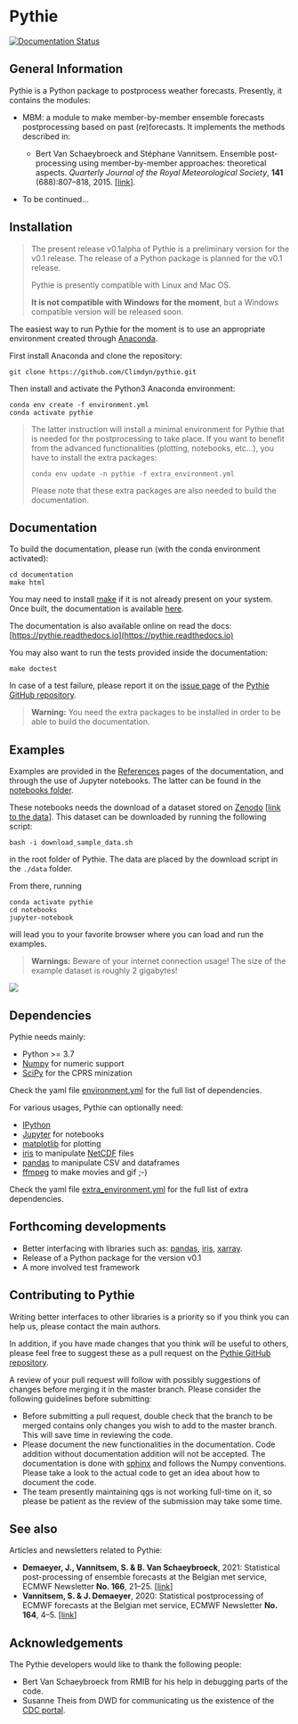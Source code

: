 
Pythie
======

[![Documentation Status](https://readthedocs.org/projects/pythie/badge/?version=latest)](https://pythie.readthedocs.io/en/latest/?badge=latest)

General Information
-------------------

Pythie is a Python package to postprocess weather forecasts.
Presently, it contains the modules:

* MBM: a module to make member-by-member ensemble forecasts postprocessing based on past (re)forecasts. It implements the methods described in:
    
    * Bert Van Schaeybroeck and Stéphane Vannitsem. Ensemble post-processing using member-by-member approaches: theoretical aspects. *Quarterly Journal
      of the Royal Meteorological Society*, **141** (688):807–818, 2015. [[link](https://doi.org/10.1002/qj.2397)].
      
* To be continued...

Installation
------------

> The present release v0.1alpha of Pythie is a preliminary version for the v0.1 release.
> The release of a Python package is planned for the v0.1 release.
>
> Pythie is presently compatible with Linux and Mac OS.
> 
> **It is not compatible with Windows for the moment**, but a Windows compatible version will be released soon.

The easiest way to run Pythie for the moment is to use an appropriate environment created through [Anaconda](https://www.anaconda.com/).

First install Anaconda and clone the repository:

    git clone https://github.com/Climdyn/pythie.git

Then install and activate the Python3 Anaconda environment:

    conda env create -f environment.yml
    conda activate pythie

> The latter instruction will install a minimal environment for Pythie that is needed for the postprocessing to take place.
> If you want to benefit from the advanced functionalities (plotting, notebooks, etc...), you have to install the extra packages:
>
>     conda env update -n pythie -f extra_environment.yml
>
> Please note that these extra packages are also needed to build the documentation.

Documentation
-------------

To build the documentation, please run (with the conda environment activated):

    cd documentation
    make html


You may need to install [make](https://www.gnu.org/software/make/) if it is not already present on your system.
Once built, the documentation is available [here](./documentation/build/html/index.html).

The documentation is also available online on read the docs: [https://pythie.readthedocs.io](https://pythie.readthedocs.io)

You may also want to run the tests provided inside the documentation:

    make doctest

In case of a test failure, please report it on the [issue page](https://github.com/Climdyn/pythie/issues) of the [Pythie GitHub repository](https://github.com/Climdyn/pythie).

> **__Warning:__** You need the extra packages to be installed in order to be able to build the documentation.

Examples
--------

Examples are provided in the [References](./documentation/build/html/files/references.html) pages of the documentation, 
and through the use of Jupyter notebooks.
The latter can be found in the [notebooks folder](./notebooks).

These notebooks needs the download of a dataset stored on [Zenodo](https://zenodo.org) [[link to the data](https://zenodo.org/record/4707154#.YIAvXBI69Go)].
This dataset can be downloaded by running the following script:

    bash -i download_sample_data.sh

in the root folder of Pythie. The data are placed by the download script in the `./data` folder.

From there, running

    conda activate pythie
    cd notebooks
    jupyter-notebook

will lead you to your favorite browser where you can load and run the examples.

> **__Warnings:__** Beware of your internet connection usage! The size of the example dataset is roughly 2 gigabytes!

![](./misc/figs/Pythie_crps.gif)


Dependencies
------------

Pythie needs mainly:

   * Python >= 3.7
   * [Numpy](https://numpy.org/) for numeric support
   * [SciPy](https://www.scipy.org/scipylib/index.html)  for the CPRS minization

Check the yaml file [environment.yml](./environment.yml) for the full list of dependencies.

For various usages, Pythie can optionally need:

   * [IPython](https://ipython.org/) 
   * [Jupyter](https://jupyter.org/) for notebooks
   * [matplotlib](https://matplotlib.org/) for plotting
   * [iris](https://scitools.org.uk/) to manipulate [NetCDF](https://en.wikipedia.org/wiki/NetCDF) files
   * [pandas](https://pandas.pydata.org/) to manipulate CSV and dataframes
   * [ffmpeg](https://ffmpeg.org/) to make movies and gif ;-)

Check the yaml file [extra_environment.yml](./extra_environment.yml) for the full list of extra dependencies.

Forthcoming developments
------------------------

   * Better interfacing with libraries such as: [pandas](https://pandas.pydata.org/), [iris](https://scitools.org.uk/), [xarray](http://xarray.pydata.org/en/stable/index.html).
   * Release of a Python package for the version v0.1
   * A more involved test framework
     
Contributing to Pythie
----------------------

Writing better interfaces to other libraries is a priority so if you think you can help us, please contact the main authors.

In addition, if you have made changes that you think will be useful to others, please feel free to suggest these as a pull request on the [Pythie GitHub repository](https://github.com/Climdyn/pythie).

A review of your pull request will follow with possibly suggestions of changes before merging it in the master branch.
Please consider the following guidelines before submitting:

* Before submitting a pull request, double check that the branch to be merged contains only changes you wish to add to the master branch. This will save time in reviewing the code.
* Please document the new functionalities in the documentation. Code addition without documentation addition will not be accepted. The documentation is done with [sphinx](https://www.sphinx-doc.org/en/master/) and follows the Numpy conventions. Please take a look to the actual code to get an idea about how to document the code.
* The team presently maintaining qgs is not working full-time on it, so please be patient as the review of the submission may take some time.

See also
--------

Articles and newsletters related to Pythie:

* **Demaeyer, J., Vannitsem, S. & B. Van Schaeybroeck**, 2021: Statistical post-processing of ensemble forecasts at the Belgian met service, ECMWF Newsletter **No. 166**, 21–25. [[link](https://www.ecmwf.int/en/newsletter/166/meteorology/statistical-post-processing-ensemble-forecasts-belgian-met-service)]
* **Vannitsem, S. & J. Demaeyer**, 2020: Statistical postprocessing of ECMWF forecasts at the Belgian met service, ECMWF Newsletter **No. 164**, 4–5. [[link](https://www.ecmwf.int/en/newsletter/164/news/statistical-post-processing-ecmwf-forecasts-belgian-met-service)]


Acknowledgements
----------------

The Pythie developers would like to thank the following people:

* Bert Van Schaeybroeck from RMIB for his help in debugging parts of the code.
* Susanne Theis from DWD for communicating us the existence of the [CDC portal](https://cdc.dwd.de/portal/).
